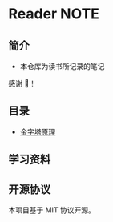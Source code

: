 # Reader NOTE

## 简介

- 本仓库为读书所记录的笔记

感谢 🙏！

## 目录

- [金字塔原理](docs/金字塔原理.md)

## 学习资料


## 开源协议

本项目基于 MIT 协议开源。


